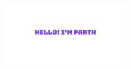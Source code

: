 <p align="center"><a href="https://github.com/parthsali"><img width="80%" alt="Hello, I'm Parth." src="./assets/header.png" /></a></p>
